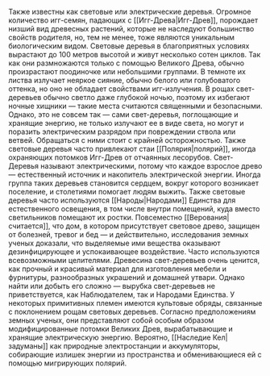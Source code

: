 Также известны как световые или электрические деревья. Огромное количество игг-семян, падающих с [[Игг-Древа|Игг-Древ]], порождает низший вид древесных растений, которые не наследуют большинство свойств родителя, но, тем не менее, тоже являются уникальным биологическим видом. Световые деревья в благоприятных условиях вырастают до 100 метров высотой и живут несколько сотен циклов. Так как они размножаются только с помощью Великого Древа, обычно произрастают поодиночке или небольшими группами. В темноте их листва излучает неяркое сияние, обычно белого или голубоватого оттенка, но оно не обладает свойствами игг-излучения. В рощах свет-деревьев обычно светло даже глубокой ночью, поэтому их избегают ночные хищники — такие места считаются священными и безопасными. Однако, это не совсем так — сами свет-деревья, поглощающие и хранящие энергию, не только излучают ее в виде света, но могут и поразить электрическим разрядом при повреждении ствола или ветвей. Обращаться с ними стоит с крайней осторожностью. Также световые деревья часто привлекают стаи [[Полярия|полярий]], иногда охраняющих потомков Игг-Древ от отчаянных лесорубов. Свет-Деревья называют электрическими, потому что каждое взрослое древо — естественный источник и накопитель электрической энергии. Иногда группа таких деревьев становится сердцем, вокруг которого возникает поселение, и столетиями помогает людям выжить. Также световые деревья часто используются [[Народы|Народами]] Единства для естественного освещения, в том числе внутри помещений, куда вместо светильников помещают их ростки. Повсеместно [[Верования|считается]], что дом, в котором присутствует световое древо, защищен от болезней, тревог и бед — и действительно, исследования земных ученых доказали, что выделяемые ими вещества оказывают дезинфицирующее и успокаивающее воздействие. Часто используются всевозможными целителями. Древесина свет-деревьев очень ценится, как прочный и красивый материал для изготовления мебели и фурнитуры, разнообразных украшений и домашней утвари. Однако найти или добыть его сложно — вырубка свет-деревьев не приветствуется, как Наблюдателем, так и Народами Единства. У некоторых примитивных племен имеются культовые обряды, связанные с поклонением рощам световых деревьев. Согласно предположениям земных ученых, они представляют собой особым образом модифицированные потомки Великих Древ, вырабатывающие и хранящие электрическую энергию. Вероятно, [[Наследие Кел|задуманы]] как природные электростанции и аккумуляторы, собирающие излишек энергии из пространства и обменивающиеся ей с помощью мигрирующих полярий.